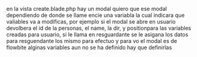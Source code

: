 en la vista create.blade.php hay un modal quiero que ese modal dependiendo de donde se llame encie una variabla la cual indicara que valiables va a modificas, por ejemplo si el modal se abre en usuario devolbera el id de la personas, el name, la dir, y positionpara las variables creadas para usuario, si le llama en resguardante se le asigana los datos para resguendante los mismo para efectuo y para vo el modal es de flowbite alginas variables aun no se ha definido hay que definirlas